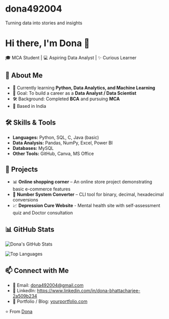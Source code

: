 # dona492004
Turning data into stories and insights 
# Hi there, I'm Dona 👋

🎓 MCA Student | 💻 Aspiring Data Analyst | ✨ Curious Learner

## 🚀 About Me
- 🌱 Currently learning **Python, Data Analytics, and Machine Learning**
- 🎯 Goal: To build a career as a **Data Analyst / Data Scientist**
- 🛠 Background: Completed **BCA** and pursuing **MCA**
- 📍 Based in India  


## 🛠️ Skills & Tools
- **Languages:** Python, SQL, C, Java (basic)
- **Data Analysis:** Pandas, NumPy, Excel, Power BI
- **Databases:** MySQL
- **Other Tools:** GitHub, Canva, MS Office  

## 📌 Projects
- 📊 **Online shopping corner** – An online store project demonstrating basic e-commerce features
- 🧮 **Number System Converter** – CLI tool for binary, decimal, hexadecimal conversions  
- 📈 **Depression Cure Website** - Mental health site with self-assessment quiz and Doctor consultation 

## 📊 GitHub Stats
![Dona's GitHub Stats](https://github-readme-stats.vercel.app/api?username=dona492004&show_icons=true&theme=tokyonight)

![Top Languages](https://github-readme-stats.vercel.app/api/top-langs/?username=dona492004&layout=compact&theme=tokyonight)


## 📫 Connect with Me
- 📧 Email: dona492004@gmail.com
- 💼 LinkedIn: https://www.linkedin.com/in/dona-bhattacharjee-2a509b234
- 📝 Portfolio / Blog: [yourportfolio.com](#)  


⭐️ From [Dona](https://github.com/dona492004)
